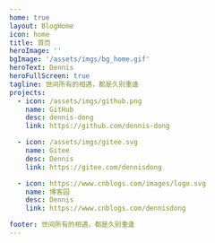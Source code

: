 ```yaml
---
home: true
layout: BlogHome
icon: home
title: 首页
heroImage: ''
bgImage: '/assets/imgs/bg_home.gif'
heroText: Dennis
heroFullScreen: true
tagline: 世间所有的相遇，都是久别重逢
projects:
  - icon: /assets/imgs/github.png
    name: GitHub
    desc: dennis-dong
    link: https://github.com/dennis-dong

  - icon: /assets/imgs/gitee.svg
    name: Gitee
    desc: Dennis
    link: https://gitee.com/dennisdong

  - icon: https://www.cnblogs.com/images/logo.svg
    name: 博客园
    desc: Dennis
    link: https://www.cnblogs.com/dennisdong

footer: 世间所有的相遇，都是久别重逢
---
```

